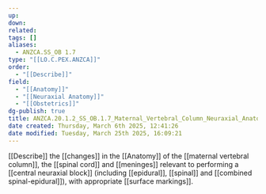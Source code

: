 ```yaml
---
up: 
down: 
related: 
tags: []
aliases:
  - ANZCA.SS_OB 1.7
type: "[[LO.C.PEX.ANZCA]]"
order:
  - "[[Describe]]"
field:
  - "[[Anatomy]]"
  - "[[Neuraxial Anatomy]]"
  - "[[Obstetrics]]"
dg-publish: true
title: ANZCA.20.1.2_SS_OB.1.7_Maternal_Vertebral_Column_Neuraxial_Anatomy
date created: Thursday, March 6th 2025, 12:41:26
date modified: Tuesday, March 25th 2025, 16:09:21
---
```


[[Describe]] the [[changes]] in the [[Anatomy]] of the [[maternal vertebral column]], the [[spinal cord]] and [[meninges]] relevant to performing a [[central neuraxial block]] (including [[epidural]], [[spinal]] and [[combined spinal-epidural]]), with appropriate [[surface markings]].
